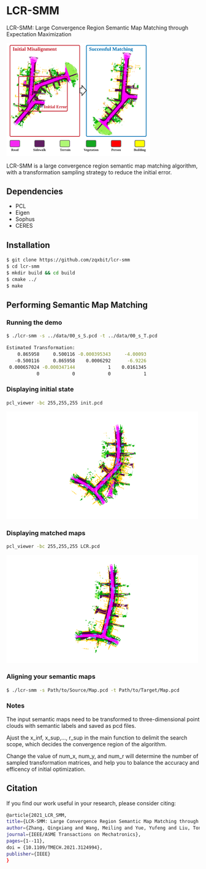 # LCR-SMM
LCR-SMM: Large Convergence Region Semantic Map Matching through Expectation Maximization

<img src="https://github.com/zqxbit/videos/blob/main/fig1-1223.png" width="375">

LCR-SMM is a large convergence region semantic map matching algorithm, with a transformation sampling strategy to reduce the initial error.

## Dependencies
- PCL
- Eigen
- Sophus
- CERES

## Installation
```bash
$ git clone https://github.com/zqxbit/lcr-smm
$ cd lcr-smm
$ mkdir build && cd build
$ cmake ../
$ make
```
## Performing Semantic Map Matching
### Running the demo
```bash
$ ./lcr-smm -s ../data/00_s_S.pcd -t ../data/00_s_T.pcd
```
```bash
Estimated Transformation:
    0.865958     0.500116 -0.000395343     -4.00093
   -0.500116     0.865958    0.0006292      -6.9226
 0.000657024 -0.000347144            1    0.0161345
           0            0            0            1
```
### Displaying initial state
```bash
pcl_viewer -bc 255,255,255 init.pcd
```

<img src="https://github.com/zqxbit/videos/blob/main/00_init1102.png" width="500">

### Displaying matched maps
```bash
pcl_viewer -bc 255,255,255 LCR.pcd
```

<img src="https://github.com/zqxbit/videos/blob/main/00_LCR1102.png" width="500">


### Aligning your semantic maps
```bash
$ ./lcr-smm -s Path/to/Source/Map.pcd -t Path/to/Target/Map.pcd
```
### Notes
The input semantic maps need to be transformed to three-dimensional point clouds with semantic labels and saved as pcd files. 

Ajust the x_inf, x_sup,..., r_sup in the main function to delimit the search scope, which decides the convergence region of the algorithm.

Change the value of num_x, num_y, and num_r will determine the number of sampled transformation matrices, and help you to balance the accuracy and efficency of initial optimization.

## Citation
If you find our work useful in your research, please consider citing:

```bash
@article{2021_LCR_SMM,
title={LCR-SMM: Large Convergence Region Semantic Map Matching through Expectation Maximization},
author={Zhang, Qingxiang and Wang, Meiling and Yue, Yufeng and Liu, Tong},
journal={IEEE/ASME Transactions on Mechatronics},
pages={1--11},
doi = {10.1109/TMECH.2021.3124994},
publisher={IEEE}
}
```
